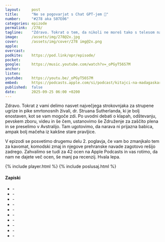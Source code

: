 ```yaml
---
layout: 	post
title:  	"Ne se pogovarjat s Chat GPT-jem 💬"
number: 	"#278 aka S07E06"
categories:	epizode
permalink:	/278/
tagline: 	"Zdravo. Tokrat o tem, da nikoli ne moreš tako s telesom naredit, kot lahko z usti zafrkneš. Tudi o tem, zakaj Chat GPT ni najboljši naslov za življenjske nasvet."
image:		/assets/img/278@2x.jpg
cover:		/assets/img/cover/278 img@2x.png
apple:		
overcast:	
podkite:	https://pod.link/opr/episode/
pocket:		
google:		https://music.youtube.com/watch?v=_oPGyT56S7M
anchor:		
listen:		
youtube:	https://youtu.be/_oPGyT56S7M
embed:		https://podcasts.apple.com/si/podcast/kitajci-na-madagaskarju/id1514750013?i=1000722353056
published:	false
date: 		2025-09-25 06:00 +0200
---
```


Zdravo. Tokrat z vami delimo nasvet največjega strokovnjaka za strupene ugrize in pike smrtonosnih živali, dr. Struana Sutherlanda, ki je bolj enostaven, kot se vam mogoče zdi. Po uvodni debati o klapah, odštevanju, pevskem zboru, videu in še čem, ustanovimo še Združenje za zaščito plena in se preselimo v Avstralijo. Tam ugotovimo, da narava ni prijazna babica, ampak bolj mačeha iz kakšne stare pravljice. 

V epizodi se posvetimo drugemu delu 2. poglavja, če vam bo zmanjkalo tem za kavomat, komodski zmaj in njegove prehranske navade zagotovo rešijo zadrego. Zahvalimo se tudi za 42 ocen na Apple Podcasts in vas rotimo, da nam ne dajete več ocen, še manj pa recenzij. Hvala lepa. 

{% include player.html %}
{% include poslusaj.html %}

<!--break-->

#### Zapiski
 
- []() - 
- []() - 
- []() - 
- []() - 
- []() - 
- []() - 
- []() - 
- []() - 
- []() - 
- []() - 